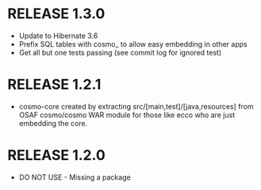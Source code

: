 
RELEASE 1.3.0
=============

* Update to Hibernate 3.6
* Prefix SQL tables with cosmo_ to allow easy embedding in other apps
* Get all but one tests passing (see commit log for ignored test)

RELEASE 1.2.1
=============

* cosmo-core created by extracting src/[main,test]/[java,resources] 
  from OSAF cosmo/cosmo WAR module for those like ecco who are just
  embedding the core.

RELEASE 1.2.0
=============

* DO NOT USE - Missing a package
